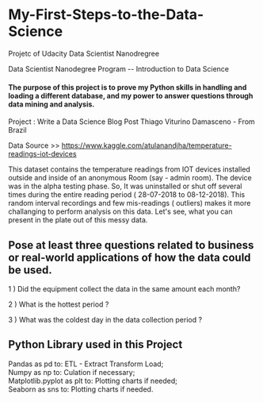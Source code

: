 # My-First-Steps-to-the-Data-Science
Projetc of Udacity Data Scientist Nanodregree

Data Scientist Nanodegree Program -- Introduction to Data Science


#### The purpose of this project is to prove my Python skills in handling and loading a different database, and my power to answer questions through data mining and analysis.

Project : Write a Data Science Blog Post
Thiago Viturino Damasceno - From Brazil

Data Source >> https://www.kaggle.com/atulanandjha/temperature-readings-iot-devices

This dataset contains the temperature readings from IOT devices installed outside and inside of an anonymous Room (say - admin room). The device was in the alpha testing phase. So, It was uninstalled or shut off several times during the entire reading period ( 28-07-2018 to 08-12-2018). This random interval recordings and few mis-readings ( outliers) makes it more challanging to perform analysis on this data. Let's see, what you can present in the plate out of this messy data.

## Pose at least three questions related to business or real-world applications of how the data could be used.

1 ) Did the equipment collect the data in the same amount each month?

2 ) What is the hottest period ?

3 ) What was the coldest day in the data collection period ?


## Python Library used in this Project

Pandas as pd to: ETL - Extract Transform Load;  
Numpy as np to: Culation if necessary;   
Matplotlib.pyplot as plt to: Plotting charts if needed;   
Seaborn as sns to: Plotting charts if needed.   

